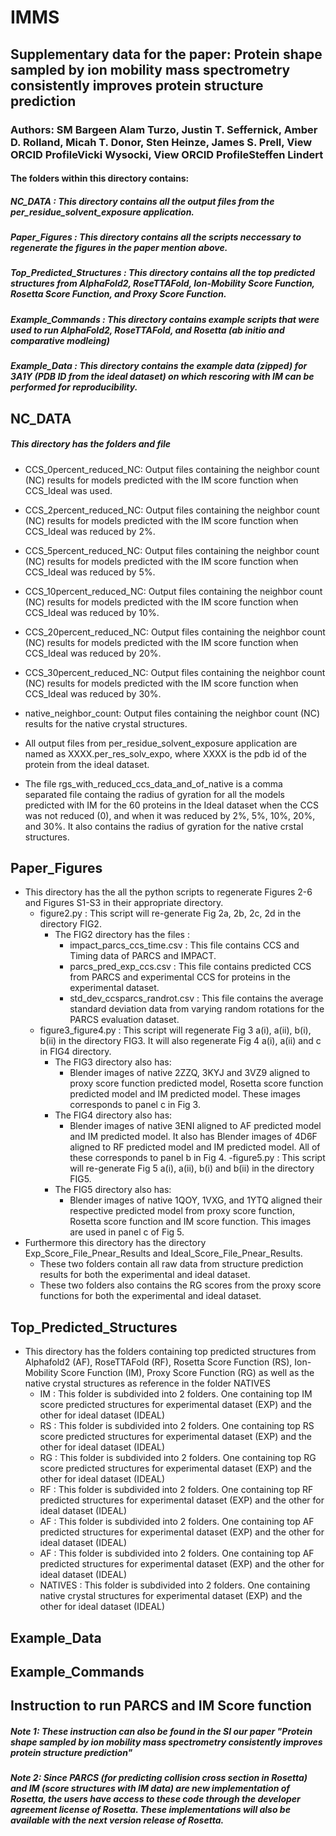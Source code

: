 # IMMS
## Supplementary data for the paper: Protein shape sampled by ion mobility mass spectrometry consistently improves protein structure prediction
### Authors: SM Bargeen Alam Turzo, Justin T. Seffernick, Amber D. Rolland, Micah T. Donor, Sten Heinze, James S. Prell,  View ORCID ProfileVicki Wysocki,  View ORCID ProfileSteffen Lindert

#### The folders within this directory contains:
#####	**NC\_DATA** : This directory contains all the output files from the per\_residue\_solvent\_exposure application\.
#####	**Paper\_Figures** : This directory contains all the scripts neccessary to regenerate the figures in the paper mention above\.
#####	**Top\_Predicted\_Structures** : This directory contains all the top predicted structures from AlphaFold2, RoseTTAFold, Ion-Mobility Score Function, Rosetta Score Function, and  Proxy Score Function\.
#####   **Example_Commands** : This directory contains example scripts that were used to run AlphaFold2, RoseTTAFold, and Rosetta (ab initio and comparative modleing) 
#####   **Example_Data** : This directory contains the example data (zipped) for 3A1Y (PDB ID from the ideal dataset) on which rescoring with IM can be performed for reproducibility. 

## **NC\_DATA**
##### This directory has the folders and file
- CCS\_0percent\_reduced\_NC: Output files containing the neighbor count (NC) results for models predicted with the IM score function when CCS\_Ideal was used\.
- CCS\_2percent\_reduced\_NC: Output files containing the neighbor count (NC) results for models predicted with the IM score function when CCS\_Ideal was reduced by 2%\.
- CCS\_5percent\_reduced\_NC: Output files containing the neighbor count (NC) results for models predicted with the IM score function when CCS\_Ideal was reduced by 5%\.
- CCS\_10percent\_reduced\_NC: Output files containing the neighbor count (NC) results for models predicted with the IM score function when CCS\_Ideal was reduced by 10%\.
- CCS\_20percent\_reduced\_NC: Output files containing the neighbor count (NC) results for models predicted with the IM score function when CCS\_Ideal was reduced by 20%\.
- CCS\_30percent\_reduced\_NC: Output files containing the neighbor count (NC) results for models predicted with the IM score function when CCS\_Ideal was reduced by 30%\.
- native\_neighbor\_count: Output files containing the neighbor count (NC) results for the native crystal structures\.
- All output files from per\_residue\_solvent\_exposure application are named as XXXX\.per\_res\_solv\_expo, where XXXX is the pdb id of the protein from the ideal dataset\.

- The file rgs\_with\_reduced\_ccs\_data\_and\_of\_native is a comma separated file containg the radius of gyration for all the models predicted with IM for the 60 proteins in the Ideal dataset when the CCS was not reduced (0), and when it was reduced by 2%, 5%, 10%, 20%, and 30%. It also contains the radius of gyration for the native crstal structures\.

## **Paper\_Figures**
- This directory has the all the python scripts to regenerate Figures 2-6 and Figures S1-S3 in their appropriate directory\.
	- figure2.py : This script will re-generate Fig 2a, 2b, 2c, 2d in the directory FIG2.
		- The FIG2 directory has the files : 
			- impact_parcs_ccs_time.csv : This file contains CCS and Timing data of PARCS and IMPACT\.
			- parcs_pred_exp_ccs.csv : This file contains predicted CCS from PARCS and experimental CCS for proteins in the experimental dataset\.
			- std_dev_ccsparcs_randrot.csv : This file contains the average standard deviation data from varying random rotations for the PARCS evaluation dataset\.
	- figure3_figure4.py : This script will regenerate Fig 3 a(i), a(ii), b(i), b(ii) in the directory FIG3. It will also regenerate Fig 4 a(i), a(ii) and c in FIG4 directory.
		- The FIG3 directory also has:
			- Blender images of native 2ZZQ, 3KYJ and 3VZ9 aligned to proxy score function predicted model, Rosetta score function predicted model and IM predicted model\. These images corresponds to panel c in Fig 3.
		- The FIG4 directory also has:
			- Blender images of native 3ENI aligned to AF predicted model and IM predicted model\. It also has Blender images of 4D6F aligned to RF predicted model and IM predicted model. All of these corresponds to panel b in Fig 4.
	-figure5.py : This script will re\-generate Fig 5 a(i), a(ii), b(i) and b(ii) in the directory FIG5.
		- The FIG5 directory also has:
			- Blender images of native 1QOY, 1VXG, and 1YTQ aligned their respective predicted model from proxy score function, Rosetta score function and IM score function. This images are used in panel c of Fig 5\.
- Furthermore this directory has the directory Exp\_Score\_File\_Pnear\_Results and Ideal\_Score\_File\_Pnear\_Results\. 
	- These two folders contain all raw data from structure prediction results for both the experimental and ideal dataset\.
	- These two folders also contains the RG scores from the proxy score functions for both the experimental and ideal dataset\.  
	
##	**Top\_Predicted\_Structures**
- This directory has the folders containing top predicted structures from Alphafold2 (AF), RoseTTAFold (RF), Rosetta Score Function (RS), Ion\-Mobility Score Function (IM), Proxy Score Function (RG) as well as the native crystal structures as reference in the folder NATIVES
	- IM : This folder is subdivided into 2 folders. One containing top IM score predicted structures for experimental dataset (EXP) and the other for ideal dataset (IDEAL)
	- RS : This folder is subdivided into 2 folders. One containing top RS score predicted structures for experimental dataset (EXP) and the other for ideal dataset (IDEAL)
	- RG : This folder is subdivided into 2 folders. One containing top RG score predicted structures for experimental dataset (EXP) and the other for ideal dataset (IDEAL)
	- RF : This folder is subdivided into 2 folders. One containing top RF predicted structures for experimental dataset (EXP) and the other for ideal dataset (IDEAL)
	- AF : This folder is subdivided into 2 folders. One containing top AF predicted structures for experimental dataset (EXP) and the other for ideal dataset (IDEAL)
	- AF : This folder is subdivided into 2 folders. One containing top AF predicted structures for experimental dataset (EXP) and the other for ideal dataset (IDEAL)
	- NATIVES : This folder is subdivided into 2 folders. One containing native crystal structures for experimental dataset (EXP) and the other for ideal dataset (IDEAL)

##   **Example_Data**

##   **Example_Commands**

##	**Instruction to run PARCS and IM Score function**
##### Note 1: These instruction can also be found in the SI our paper "Protein shape sampled by ion mobility mass spectrometry consistently improves protein structure prediction"
##### Note 2: Since PARCS (for predicting collision cross section in Rosetta) and IM (score structures with IM data) are new implementation of Rosetta, the users have access to these code through the developer agreement license of Rosetta. These implementations will also be available with the next version release of Rosetta\.